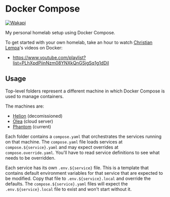 # Docker Compose

[![Wakapi](https://wakapi.dev/api/badge/NatoBoram/interval:any/project:docker-compose)](https://wakapi.dev/summary?interval=any&project=docker-compose)

My personal homelab setup using Docker Compose.

To get started with your own homelab, take an hour to watch [Christian Lempa](https://youtube.com/@christianlempa)'s videos on Docker:

- <https://www.youtube.com/playlist?list=PLhXpdPiinNzm08YNXkQnGSjgSq1g1dDiI>

## Usage

Top-level folders represent a different machine in which Docker Compose is used to manage containers.

The machines are:

- [Helion](./helion) (decomissioned)
- [Olea](./olea) (cloud server)
- [Phantom](./phantom) (current)

Each folder contains a `compose.yaml` that orchestrates the services running on that machine. The `compose.yaml` file loads services at `compose.${service}.yaml` and may expect overrides at `compose.override.yaml`. You'll have to read service definitions to see what needs to be overridden.

Each service has its own `.env.${service}` file. This is a template that contains default environment variables for that service that are expected to be modified. Copy that file to `.env.${service}.local` and override the defaults. The `compose.${service}.yaml` files will expect the `.env.${service}.local` file to exist and won't start without it.
